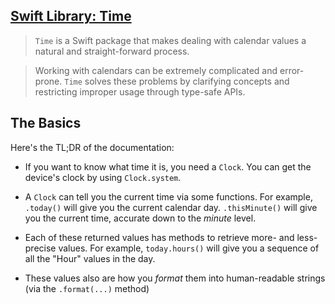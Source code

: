 ## [Swift Library: Time](https://github.com/davedelong/time/)
> `Time` is a Swift package that makes dealing with calendar values a natural and straight-forward process.

> Working with calendars can be extremely complicated and error-prone. `Time` solves these problems by clarifying concepts and restricting improper usage through type-safe APIs.

## The Basics

Here's the TL;DR of the documentation:

- If you want to know what time it is, you need a `Clock`. You can get the device's clock by using `Clock.system`.

- A `Clock` can tell you the current time via some functions. For example, `.today()` will give you the current calendar day. `.thisMinute()` will give you the current time, accurate down to the _minute_ level.

- Each of these returned values has methods to retrieve more- and less- precise values. For example, `today.hours()` will give you a sequence of all the "Hour" values in the day.

- These values also are how you _format_ them into human-readable strings (via the `.format(...)` method)
